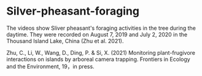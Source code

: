 # Silver-pheasant-foraging
The videos show Sliver pheasant's foraging activities in the tree during the daytime. They were recorded on August 7, 2019 and July 2, 2020 in the Thousand Island Lake, China (Zhu et al. 2021).

Zhu, C., Li, W., Wang, D., Ding, P. & Si, X. (2021) Monitoring plant-frugivore interactions on islands by arboreal camera trapping. Frontiers in Ecology and the Environment, 19，in press.

